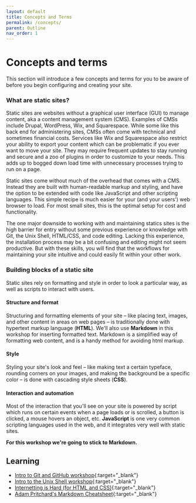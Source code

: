 ```yaml
---
layout: default
title: Concepts and Terms
permalink: /concepts/
parent: Outline
nav_order: 1
---
```


# Concepts and terms
This section will introduce a few concepts and terms for you to be aware of before you begin configuring and creating your site.

### What are static sites?
Static sites are websites without a graphical user interface (GUI) to manage content, aka a content management system (CMS). Examples of CMSs include Drupal, WordPress, Wix, and Squarespace. While some like this back end for administering sites, CMSs often come with technical and sometimes financial costs. Services like Wix and Squarespace also restrict your ability to export your content which can be problematic if you ever want to move your site. They may require frequent updates to stay running and secure and a zoo of plugins in order to customize to your needs. This adds up to bogged down load time with unnecessary processes trying to run on a page.

Static sites come without much of the overhead that comes with a CMS. Instead they are built with human-readable markup and styling, and have the option to be extended with code like JavaScript and other scripting languages. This simple recipe is much easier for your (and your users') web browser to load. For most small sites, this is the optimal setup for cost and functionality.

The one major downside to working with and maintaining statics sites is the high barrier for entry without some previous experience or knowledge with Git, the Unix Shell, HTML/CSS, and code editing. Lacking this experience, the installation process may be a bit confusing and editing might not seem productive. But with these skills, you will find that the workflows for maintaining your site intuitive and could easily fit within your other work.

### Building blocks of a static site
Static sites rely on formatting and style in order to look a particular way, as well as scripts to interact with users.

#### Structure and format
Structuring and formatting elements of your site – like placing text, images, and other content in areas on web pages – is traditionally done with hypertext markup language (**HTML**). We'll also use **Markdown** in this workshop for inserting formatted text. Markdown is a simplified way of formatting web content, and is a handy method for avoiding html markup.

#### Style
Styling your site's look and feel – like making text a certain typeface, rounding corners on your images, and making the background be a specific color – is done with cascading style sheets (**CSS**).    

#### Interaction and automation
Most of the interaction that you'll see on your site is powered by script which runs on certain events when a page loads or is scrolled, a button is clicked, a mouse hovers an object, etc. **JavaScript** is one very common scripting languages used in the web, and it integrates very well with static sites.     

**For this workshop we're going to stick to Markdown.**

## Learning
- [Intro to Git and GitHub workshop](https://jeremybuhler.github.io/rc-git/){:target="_blank"}
- [Intro to the Unix Shell workshop](https://ubc-library-rc.github.io/intro-shell/){:target="_blank"}
- [Internetting is Hard (for HTML and CSS)](https://internetingishard.com/){:target="_blank"}
- [Adam Pritchard's Markdown Cheatsheet](https://github.com/adam-p/markdown-here/wiki/Markdown-Cheatsheet){:target="_blank"}
